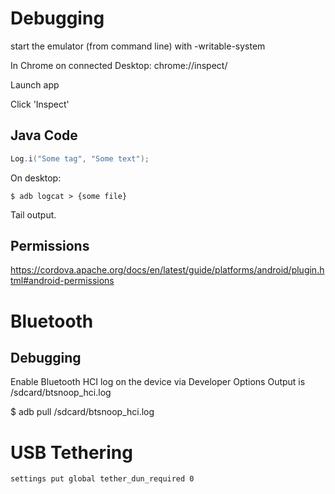 # Debugging

start the emulator (from command line) with -writable-system

In Chrome on connected Desktop:
chrome://inspect/

Launch app

Click 'Inspect'

## Java Code

```java
Log.i("Some tag", "Some text");
```

On desktop:

```
$ adb logcat > {some file}
```

Tail output.

## Permissions

https://cordova.apache.org/docs/en/latest/guide/platforms/android/plugin.html#android-permissions

# Bluetooth

## Debugging

Enable Bluetooth HCI log on the device via Developer Options
Output is  /sdcard/btsnoop_hci.log

$ adb pull /sdcard/btsnoop_hci.log

# USB Tethering

```
settings put global tether_dun_required 0
```
